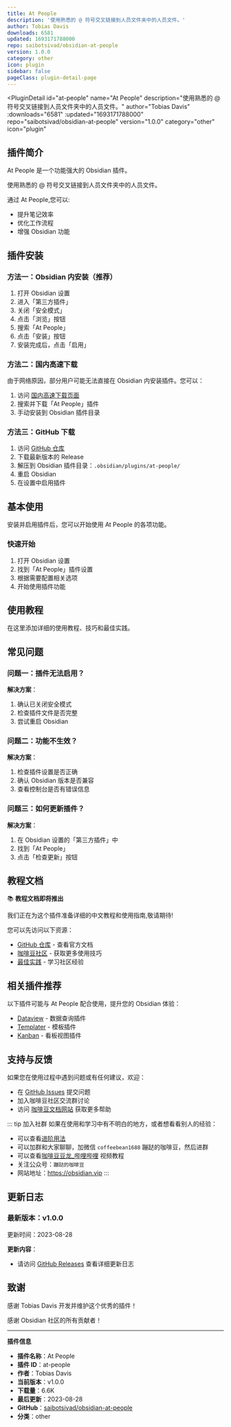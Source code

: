 ```yaml
---
title: At People
description: '使用熟悉的 @ 符号交叉链接到人员文件夹中的人员文件。'
author: Tobias Davis
downloads: 6581
updated: 1693171788000
repo: saibotsivad/obsidian-at-people
version: 1.0.0
category: other
icon: plugin
sidebar: false
pageClass: plugin-detail-page
---
```


<PluginDetail
  id="at-people"
  name="At People"
  description="使用熟悉的 @ 符号交叉链接到人员文件夹中的人员文件。"
  author="Tobias Davis"
  :downloads="6581"
  :updated="1693171788000"
  repo="saibotsivad/obsidian-at-people"
  version="1.0.0"
  category="other"
  icon="plugin"
>

<!-- AUTO_GENERATED_START -->
## 插件简介

At People 是一个功能强大的 Obsidian 插件。

使用熟悉的 @ 符号交叉链接到人员文件夹中的人员文件。

通过 At People,您可以:

- 提升笔记效率
- 优化工作流程
- 增强 Obsidian 功能

<!-- AUTO_GENERATED_END -->

<!-- AUTO_GENERATED_START -->
## 插件安装

### 方法一：Obsidian 内安装（推荐）

1. 打开 Obsidian 设置
2. 进入「第三方插件」
3. 关闭「安全模式」
4. 点击「浏览」按钮
5. 搜索「At People」
6. 点击「安装」按钮
7. 安装完成后，点击「启用」

### 方法二：国内高速下载

由于网络原因，部分用户可能无法直接在 Obsidian 内安装插件。您可以：

1. 访问 [国内高速下载页面](/zh/documentation/obsidian-plugins-download.html)
2. 搜索并下载「At People」插件
3. 手动安装到 Obsidian 插件目录

### 方法三：GitHub 下载

1. 访问 [GitHub 仓库](https://github.com/saibotsivad/obsidian-at-people)
2. 下载最新版本的 Release
3. 解压到 Obsidian 插件目录：`.obsidian/plugins/at-people/`
4. 重启 Obsidian
5. 在设置中启用插件

## 基本使用

安装并启用插件后，您可以开始使用 At People 的各项功能。

### 快速开始

1. 打开 Obsidian 设置
2. 找到「At People」插件设置
3. 根据需要配置相关选项
4. 开始使用插件功能

<!-- AUTO_GENERATED_END -->

<!-- CUSTOM_CONTENT_START:tutorial -->
## 使用教程

在这里添加详细的使用教程、技巧和最佳实践。

<!-- CUSTOM_CONTENT_END:tutorial -->

<!-- SHARED_CONTENT_START -->
## 常见问题

### 问题一：插件无法启用？

**解决方案**：
1. 确认已关闭安全模式
2. 检查插件文件是否完整
3. 尝试重启 Obsidian

### 问题二：功能不生效？

**解决方案**：
1. 检查插件设置是否正确
2. 确认 Obsidian 版本是否兼容
3. 查看控制台是否有错误信息

### 问题三：如何更新插件？

**解决方案**：
1. 在 Obsidian 设置的「第三方插件」中
2. 找到「At People」
3. 点击「检查更新」按钮

## 教程文档

📚 **教程文档即将推出**

我们正在为这个插件准备详细的中文教程和使用指南,敬请期待!

您可以先访问以下资源：
- [GitHub 仓库](https://github.com/saibotsivad/obsidian-at-people) - 查看官方文档
- [咖啡豆社区](/zh/bases/) - 获取更多使用技巧
- [最佳实践](/zh/best-practices/) - 学习社区经验

## 相关插件推荐

以下插件可能与 At People 配合使用，提升您的 Obsidian 体验：

- [Dataview](/zh/plugins/dataview.html) - 数据查询插件
- [Templater](/zh/plugins/templater-obsidian.html) - 模板插件
- [Kanban](/zh/plugins/obsidian-kanban.html) - 看板视图插件

## 支持与反馈

如果您在使用过程中遇到问题或有任何建议，欢迎：

- 在 [GitHub Issues](https://github.com/saibotsivad/obsidian-at-people/issues) 提交问题
- 加入咖啡豆社区交流群讨论
- 访问 [咖啡豆文档网站](https://obsidian.vip) 获取更多帮助

::: tip 加入社群
如果在使用和学习中有不明白的地方，或者想看看别人的经验：
- 可以查看[进阶用法](/zh/advanced)
- 可以加群和大家聊聊，加微信 `coffeebean1688` 蹦跶的咖啡豆，然后进群
- 可以查看[咖啡豆豆龙_哔哩哔哩](https://space.bilibili.com/618777356) 视频教程
- 关注公众号：`蹦跶的咖啡豆`
- 网站地址：https://obsidian.vip
:::
<!-- SHARED_CONTENT_END -->

<!-- AUTO_GENERATED_START -->
## 更新日志

### 最新版本：v1.0.0

更新时间：2023-08-28

**更新内容**：
- 请访问 [GitHub Releases](https://github.com/saibotsivad/obsidian-at-people/releases) 查看详细更新日志

## 致谢

感谢 Tobias Davis 开发并维护这个优秀的插件！

感谢 Obsidian 社区的所有贡献者！

---

**插件信息**
- **插件名称**：At People
- **插件 ID**：at-people
- **作者**：Tobias Davis
- **当前版本**：v1.0.0
- **下载量**：6.6K
- **最后更新**：2023-08-28
- **GitHub**：[saibotsivad/obsidian-at-people](https://github.com/saibotsivad/obsidian-at-people)
- **分类**：other
<!-- AUTO_GENERATED_END -->

</PluginDetail>

